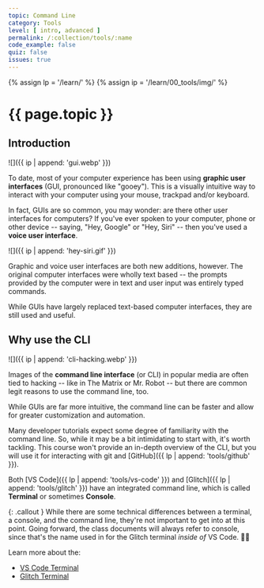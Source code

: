 ```yaml
---
topic: Command Line
category: Tools
level: [ intro, advanced ]
permalink: /:collection/tools/:name
code_example: false
quiz: false
issues: true
---
```


{% assign lp = '/learn/' %}
{% assign ip = '/learn/00_tools/img/' %}

# {{ page.topic }}

## Introduction

![]({{ ip | append: 'gui.webp' }})

To date, most of your computer experience has been using **graphic user interfaces** (GUI, pronounced like "gooey"). This is a visually intuitive way to interact with your computer using your mouse, trackpad and/or keyboard.

In fact, GUIs are so common, you may wonder: are there other user interfaces for computers? If you've ever spoken to your computer, phone or other device -- saying, "Hey, Google" or "Hey, Siri" -- then you've used a **voice user interface**.

![]({{ ip | append: 'hey-siri.gif' }})

Graphic and voice user interfaces are both new additions, however. The original computer interfaces were wholly text based -- the prompts provided by the computer were in text and user input was entirely typed commands.

While GUIs have largely replaced text-based computer interfaces, they are still used and useful.

## Why use the CLI 
![]({{ ip | append: 'cli-hacking.webp' }})

Images of the **command line interface** (or CLI) in popular media are often tied to hacking -- like in The Matrix or Mr. Robot -- but there are common legit reasons to use the command line, too.

While GUIs are far more intuitive, the command line can be faster and allow for greater customization and automation.

Many developer tutorials expect some degree of familiarity with the command line. So, while it may be a bit intimidating to start with, it's worth tackling. This course won't provide an in-depth overview of the CLI, but you will use it for interacting with git and [GitHub]({{ lp | append: 'tools/github' }}).

Both [VS Code]({{ lp | append: 'tools/vs-code' }}) and [Glitch]({{ lp | append: 'tools/glitch' }}) have an integrated command line, which is called **Terminal** or sometimes **Console**.

{: .callout }
While there are some technical differences between a terminal, a console, and the command line, they're not important to get into at this point. Going forward, the class documents will always refer to console, since that's the name used in for the Glitch terminal _inside of_ VS Code. <span class="emoji">👍🏻</span>

Learn more about the:
- [VS Code Terminal](https://code.visualstudio.com/docs/editor/integrated-terminal)
- [Glitch Terminal](https://glitch.happyfox.com/kb/article/48-i-ve-got-mad-skillz-i-need-a-terminal-command-line-console/)
